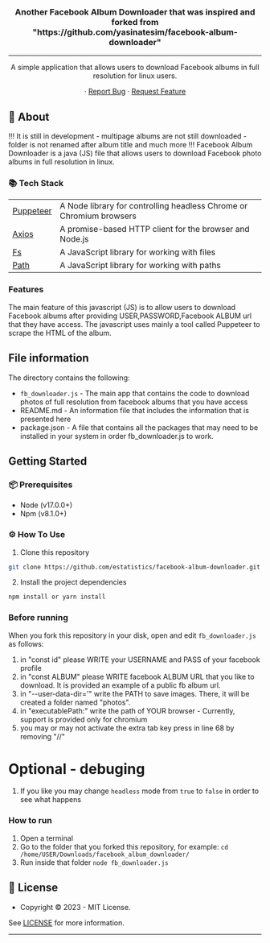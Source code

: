<h3 align="center">
Another Facebook Album Downloader that was inspired and forked from </br> "https://github.com/yasinatesim/facebook-album-downloader" 
</h3>
<hr />

<p  align="center">A simple application that allows users to download Facebook albums in full resolution for linux users.</p>
<p align="center">
  · <a href="https://github.com/estatistics/facebook-album-downloader/issues">Report Bug</a>
  · <a href="https://github.com/estatistics/facebook-album-downloader/issues">Request Feature</a>
</p>

## 📖 About 
!!! It is still in development - multipage albums are not still downloaded - folder is not renamed after album title and much more !!!
Facebook Album Downloader is a java (JS) file that allows users to download Facebook photo albums in full resolution in linux. 

### 📚 Tech Stack

<table>
</tr>
  <tr>
  <td><a href="https://pptr.dev/">Puppeteer</a></td>
  <td>A Node library for controlling headless Chrome or Chromium browsers</td>
  </tr>
  <tr>
  <td><a href="https://axios-http.com/">Axios</a></td>
  <td>A promise-based HTTP client for the browser and Node.js</td>
  </tr>
  <tr>
  <td><a href="https://nodejs.org/api/fs.html">Fs</a></td>
  <td>A JavaScript library for working with files</td>
  </td>
  <tr>
  <td><a href="https://nodejs.org/api/path.html">Path</a></td>
  <td>A JavaScript library for working with paths</td>
  </td>
</tr>
</table>


### Features

The main feature of this javascript (JS) is to allow users to download Facebook albums after providing USER,PASSWORD,Facebook ALBUM url that they have access. The javascript uses mainly a tool called Puppeteer to scrape the HTML of the album.

## File information

The directory contains the following:

- `fb_downloader.js` - The main app that contains the code to download photos of full resolution from facebook albums that you have access
- README.md - An information file that includes the information that is presented here
- package.json - A file that contains all the packages that may need to be installed in your system in order fb_downloader.js to work.

## Getting Started

### 📦 Prerequisites

- Node (v17.0.0+)
- Npm (v8.1.0+)

### ⚙️ How To Use

1.  Clone this repository
```bash
git clone https://github.com/estatistics/facebook-album-downloader.git
```

2. Install the project dependencies
```bash
npm install or yarn install 
```
### Before running
When you fork this repository in your disk, open and edit `fb_downloader.js` as follows: 

1. in "const id" please WRITE your USERNAME and PASS of your facebook profile
2. in "const ALBUM" please WRITE facebook ALBUM URL that you like to download. It is provided an example of a public fb album url. 
3. in "--user-data-dir='"  write the PATH to save images. There, it will be created a folder named "photos".
4. in "executablePath:" write the path of YOUR browser - Currently, support is provided only for chromium 
5. you may or may not activate the extra tab key press in line 68 by removing "//"

# Optional - debuging
1. If you like you may change `headless` mode from `true` to `false` in order to see what happens

### How to run 
1. Open a terminal 
2. Go to the folder that you forked this repository, for example: `cd /home/USER/Downloads/facebook_album_downloader/`
3. Run inside that folder `node fb_downloader.js` 

## 🔑 License

- Copyright © 2023 - MIT License.

See [LICENSE](https://github.com/yasinatesim/facebook-album-downloader/blob/main/LICENSE) for more information.

---
